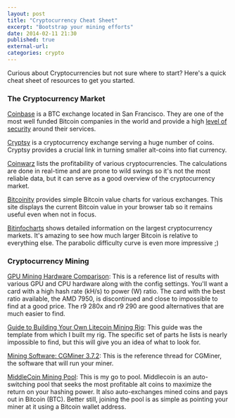 ```yaml
---
layout: post
title: "Cryptocurrency Cheat Sheet"
excerpt: "Bootstrap your mining efforts"
date: 2014-02-11 21:30
published: true
external-url:
categories: crypto
---
```



Curious about Cryptocurrencies but not sure where to start? Here's a quick cheat sheet of resources to get you started.

### The Cryptocurrency Market

[Coinbase](https://coinbase.com/?r=5297831b5446868b09000036) is a BTC exchange located in San Francisco. They are one of the most well funded Bitcoin companies in the world and provide a high [level of security](https://coinbase.com/security) around their services.

[Cryptsy](https://www.cryptsy.com/users/register?refid=105115) is a cryptocurrency exchange serving a huge number of coins. Cryptsy provides a crucial link in turning smaller alt-coins into fiat currency. 

[Coinwarz](http://www.coinwarz.com/cryptocurrency) lists the profitability of various cryptocurrencies. The calculations are done in real-time and are prone to wild swings so it's not the most reliable data, but it can serve as a good overview of the cryptocurrency market. 

[Bitcoinity](http://bitcoinity.org/markets) provides simple Bitcoin value charts for various exchanges. This site displays the current Bitcoin value in your browser tab so it remains useful even when not in focus.

[Bitinfocharts](http://bitinfocharts.com) shows detailed information on the largest cryptocurrency markets. It's amazing to see how much larger Bitcoin is relative to everything else. The parabolic difficulty curve is even more impressive ;)
 
### Cryptocurrency Mining

[GPU Mining Hardware Comparison](https://litecoin.info/Mining_hardware_comparison): This is a reference list of results with various GPU and CPU hardware along with the config settings. You'll want a card with a high hash rate (kH/s) to power (W) ratio. The card with the best ratio available, the AMD 7950, is discontinued and close to impossible to find at a good price. The r9 280x and r9 290 are good alternatives that are much easier to find. 

[Guide to Building Your Own Litecoin Mining Rig](http://www.cryptobadger.com/build-your-own-litecoin-mining-rig): This guide was the template from which I built my rig. The specific set of parts he lists is nearly impossible to find, but this will give you an idea of what to look for.

[Mining Software: CGMiner 3.7.2](https://bitcointalk.org/index.php?topic=28402.0): This is the reference thread for CGMiner, the software that will run your miner.

[MiddleCoin Mining Pool](http://middlecoin2.s3-website-us-west-2.amazonaws.com): This is my go to pool. Middlecoin is an auto-switching pool that seeks the most profitable alt coins to maximize the return on your hashing power. It also auto-exchanges mined coins and pays out in Bitcoin (BTC). Better still, joining the pool is as simple as pointing your miner at it using a Bitcoin wallet address.
